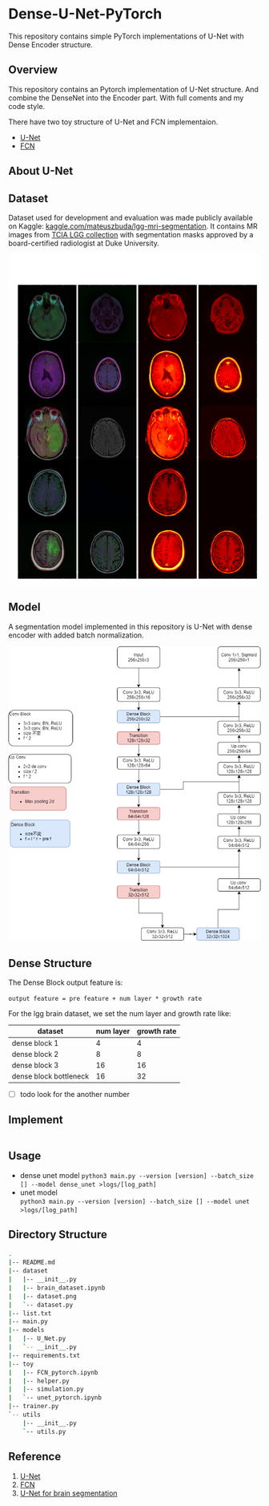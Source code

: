 # Dense-U-Net-PyTorch

This repository contains simple PyTorch implementations of U-Net with Dense Encoder structure.

## Overview

This repository contains an Pytorch implementation of U-Net structure.
And combine the DenseNet into the Encoder part.
With full coments and my code style.

There have two toy structure of U-Net and FCN implementaion.

- [U-Net](toy/unet_pytorch.ipynb)
- [FCN](toy/FCN_pytorch.ipynb)

## About U-Net

<!-- If you're new to U-Net structure, here's an abstract straight from the paper[1]:

There is large consent that successful training of deep networks requires many thousand annotated training samples. In this paper, we present a network and training strategy that relies on the strong use of data augmentation to use the available annotated samples more efficiently. The  architecture consists of a contracting path to capture context and a symmetric expanding path that enables precise localization. We show that such a network can be trained end-to-end from very
few images and outperforms the prior best method (a sliding-window convolutional network) on the ISBI challenge for segmentation of neuronal structures in electron microscopic stacks. Using the same network trained on transmitted light microscopy images (phase contrast and DIC) we won the ISBI cell tracking challenge 2015 in these categories by a large margin. Moreover, the network is fast. Segmentation of a 512x512 image takes less than a second on a recent GPU. -->

## Dataset

Dataset used for development and evaluation was made publicly available on Kaggle: [kaggle.com/mateuszbuda/lgg-mri-segmentation](https://www.kaggle.com/mateuszbuda/lgg-mri-segmentation).
It contains MR images from [TCIA LGG collection](https://wiki.cancerimagingarchive.net/display/Public/TCGA-LGG) with segmentation masks approved by a board-certified radiologist at Duke University.

![brain](imgs/dataset.png)

## Model

A segmentation model implemented in this repository is U-Net with dense encoder with added batch normalization.

![strucutre](imgs/structure.png)

## Dense Structure

The Dense Block output feature is:

`output feature = pre feature + num layer * growth rate`

For the lgg brain dataset, we set the num layer and growth rate like:

| dataset                | num layer | growth rate |
| ---------------------- | --------- | ----------- |
| dense block 1          | 4         | 4           |
| dense block 2          | 8         | 8           |
| dense block 3          | 16        | 16          |
| dense block bottleneck | 16        | 32          |

- [ ] todo look for the another number
## Implement

``` python

```

## Usage

- dense unet model
`python3 main.py --version [version] --batch_size [] --model dense_unet >logs/[log_path]`
- unet model  
`python3 main.py --version [version] --batch_size [] --model unet >logs/[log_path]`




## Directory Structure

``` bash
.
|-- README.md
|-- dataset
|   |-- __init__.py
|   |-- brain_dataset.ipynb
|   |-- dataset.png
|   `-- dataset.py
|-- list.txt
|-- main.py
|-- models
|   |-- U_Net.py
|   `-- __init__.py
|-- requirements.txt
|-- toy
|   |-- FCN_pytorch.ipynb
|   |-- helper.py
|   |-- simulation.py
|   `-- unet_pytorch.ipynb
|-- trainer.py
`-- utils
    |-- __init__.py
    `-- utils.py
```

## Reference

1. [U-Net](https://arxiv.org/abs/1505.04597)
2. [FCN](https://arxiv.org/abs/1411.4038)
3. [U-Net for brain segmentation](https://github.com/mateuszbuda/brain-segmentation-pytorch)
